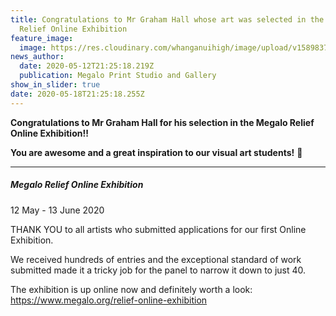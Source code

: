 ```yaml
---
title: Congratulations to Mr Graham Hall whose art was selected in the Megalo
  Relief Online Exhibition
feature_image:
  image: https://res.cloudinary.com/whanganuihigh/image/upload/v1589837140/News/Graham_Hall._May_2020.Relief_Catalogue_202010.jpg
news_author:
  date: 2020-05-12T21:25:18.219Z
  publication: Megalo Print Studio and Gallery
show_in_slider: true
date: 2020-05-18T21:25:18.255Z
---
```

**Congratulations to Mr Graham Hall for his selection in the Megalo Relief Online Exhibition!!** 

**You are awesome and a great inspiration to our visual art students!**  🙂

- - -

##### Megalo Relief Online Exhibition  
12 May - 13 June 2020

THANK YOU to all artists who submitted applications for our first Online Exhibition. 

We received hundreds of entries and the exceptional standard of work submitted made it a tricky job for the panel to narrow it down to just 40. 

The exhibition is up online now and definitely worth a look: <https://www.megalo.org/relief-online-exhibition>